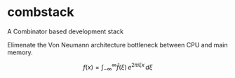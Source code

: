 # combstack
A Combinator based development stack

Elimenate the Von Neumann architecture bottleneck between CPU and main memory.


$$
f(x) = \int_{-\infty}^\infty\hat f(\xi)\,e^{2 \pi i \xi x}\,d\xi
$$

